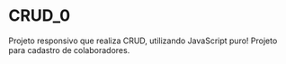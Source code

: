 # CRUD_0

Projeto responsivo que realiza CRUD, utilizando JavaScript puro!
Projeto para cadastro de colaboradores.
